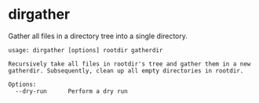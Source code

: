 # dirgather

Gather all files in a directory tree into a single directory.

```
usage: dirgather [options] rootdir gatherdir

Recursively take all files in rootdir's tree and gather them in a new gatherdir. Subsequently, clean up all empty directories in rootdir.

Options:
  --dry-run      Perform a dry run
```

